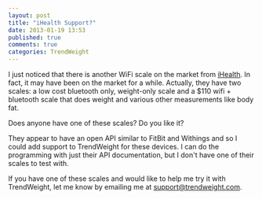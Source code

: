 ```yaml
---
layout: post
title: "iHealth Support?"
date: 2013-01-19 13:53
published: true
comments: true
categories: TrendWeight
---
```


I just noticed that there is another WiFi scale on the market from [iHealth](http://ihealthlabs.com/). In fact, it may have been on the market for a while.  Actually, they have two scales: a low cost bluetooth only, weight-only scale and a $110 wifi + bluetooth scale that does weight and various other measurements like body fat.

Does anyone have one of these scales?  Do you like it?

They appear to have an open API similar to FitBit and Withings and so I could add support to TrendWeight for these devices.  I can do the programming with just their API documentation, but I don't have one of their scales to test with.

If you have one of these scales and would like to help me try it with TrendWeight, let me know by emailing me at <support@trendweight.com>.